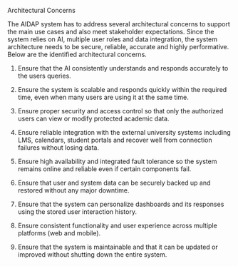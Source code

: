 Architectural Concerns

The AIDAP system has to address several architectural concerns to support the main use cases and also meet stakeholder expectations. Since the system relies on AI, multiple user roles and data integration, the system architecture needs to be secure, reliable, accurate and highly performative. Below are the identified architectural concerns. 

1. Ensure that the AI consistently understands and responds accurately to the users queries.

2. Ensure the system is scalable and responds quickly within the required time, even when many users are using it at the same time. 

3. Ensure proper security and access control so that only the authorized users can view or modify protected academic data.

4. Ensure reliable integration with the external university systems including LMS, calendars, student portals and recover well from connection failures without losing data.

5. Ensure high availability and integrated fault tolerance so the system remains online and reliable even if certain components fail.

6. Ensure that user and system data can be securely backed up and restored without any major downtime.

7. Ensure that the system can personalize dashboards and its responses using the stored user interaction history.

8. Ensure consistent functionality and user experience across multiple platforms (web and mobile).

9. Ensure that the system is maintainable and that it can be updated or improved without shutting down the entire system.
